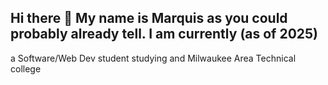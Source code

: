 ## Hi there 👋 My name is Marquis as you could probably already tell. I am currently (as of 2025)
a Software/Web Dev student studying and Milwaukee Area Technical college 
<!--
**MB-cole/MB-cole** is a ✨ _special_ ✨ repository because its `README.md` (this file) appears on your GitHub profile.

- 🔭 I’m currently working on pursuing an Associate degree at MATC
    - programming languages i've messed with in my studies include: Java, Js, HTML, CSS, SQL,
       and PHP.
    - some tools used: Git, Wireframe, VS code, Netbeans, SQl Sever Management Studio,
      FileZilla Client and NPM

- ⚡ About Me: i have been exposed to technology since i could remember. I have always enjoyed taking things apart and attempting to figure out how they work 
      even if such task often left said object broken beyond repair...
    - My hobbies include: gaming and watching anime along with listening to music and drawing.

    - 📫 How to reach me: browncom@gmatc.matc.edu
-->
